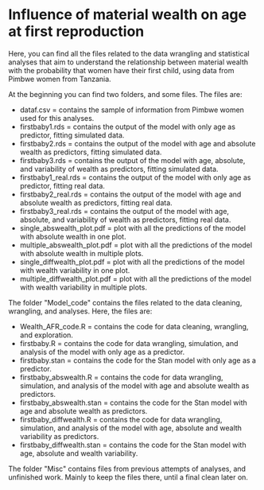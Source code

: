 # Influence of material wealth on age at first reproduction

Here, you can find all the files related to the data wrangling and statistical analyses that aim to understand the relationship between material wealth with the probability that women have their first child, using data from Pimbwe women from Tanzania.

At the beginning you can find two folders, and some files. The files are:
- dataf.csv = contains the sample of information from Pimbwe women used for this analyses.
- firstbaby1.rds = contains the output of the model with only age as predictor, fitting simulated data.
- firstbaby2.rds = contains the output of the model with age and absolute wealth as predictors, fitting simulated data.
- firstbaby3.rds = contains the output of the model with age, absolute, and variability of wealth as predictors, fitting simulated data.
- firstbaby1_real.rds = contains the output of the model with only age as predictor, fitting real data.
- firstbaby2_real.rds = contains the output of the model with age and absolute wealth as predictors, fitting real data.
- firstbaby3_real.rds = contains the output of the model with age, absolute, and variability of wealth as predictors, fitting real data.
- single_abswealth_plot.pdf = plot with all the predictions of the model with absolute wealth in one plot.
- multiple_abswealth_plot.pdf = plot with all the predictions of the model with absolute wealth in multiple plots.
- single_diffwealth_plot.pdf = plot with all the predictions of the model with wealth variability in one plot.
- multiple_diffwealth_plot.pdf = plot with all the predictions of the model with wealth variability in multiple plots.

The folder "Model_code" contains the files related to the data cleaning, wrangling, and analyses. Here, the files are:
- Wealth_AFR_code.R = contains the code for data cleaning, wrangling, and exploration.
- firstbaby.R = contains the code for data wrangling, simulation, and analysis of the model with only age as a predictor.
- firstbaby.stan = contains the code for the Stan model with only age as a predictor.
- firstbaby_abswealth.R = contains the code for data wrangling, simulation, and analysis of the model with age and absolute wealth as predictors.
- firstbaby_abswealth.stan = contains the code for the Stan model with age and absolute wealth as predictors.
- firstbaby_diffwealth.R = contains the code for data wrangling, simulation, and analysis of the model with age, absolute and wealth variability as predictors.
- firstbaby_diffwealth.stan = contains the code for the Stan model with age, absolute and wealth variability.

The folder "Misc" contains files from previous attempts of analyses, and unfinished work. Mainly to keep the files there, until a final clean later on.
